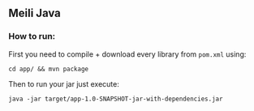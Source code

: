 ## Meili Java

### How to run:

First you need to compile + download every library from `pom.xml` using:
```
cd app/ && mvn package
```

Then to run your jar just execute:
```
java -jar target/app-1.0-SNAPSHOT-jar-with-dependencies.jar
```
